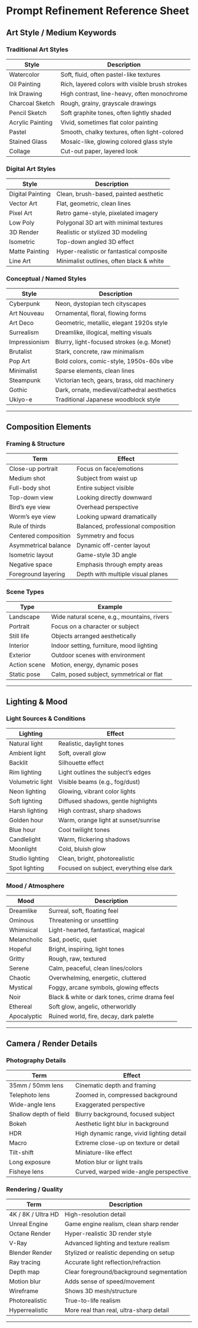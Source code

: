 # Prompt Refinement Reference Sheet

## Art Style / Medium Keywords

### Traditional Art Styles
| Style             | Description                                  |
|------------------|----------------------------------------------|
| Watercolor        | Soft, fluid, often pastel-like textures       |
| Oil Painting      | Rich, layered colors with visible brush strokes |
| Ink Drawing       | High contrast, line-heavy, often monochrome   |
| Charcoal Sketch   | Rough, grainy, grayscale drawings             |
| Pencil Sketch     | Soft graphite tones, often lightly shaded     |
| Acrylic Painting  | Vivid, sometimes flat color painting          |
| Pastel            | Smooth, chalky textures, often light-colored  |
| Stained Glass     | Mosaic-like, glowing colored glass style      |
| Collage           | Cut-out paper, layered look                   |

### Digital Art Styles
| Style             | Description                                  |
|------------------|----------------------------------------------|
| Digital Painting  | Clean, brush-based, painted aesthetic         |
| Vector Art        | Flat, geometric, clean lines                  |
| Pixel Art         | Retro game-style, pixelated imagery           |
| Low Poly          | Polygonal 3D art with minimal textures        |
| 3D Render         | Realistic or stylized 3D modeling             |
| Isometric         | Top-down angled 3D effect                     |
| Matte Painting    | Hyper-realistic or fantastical composite      |
| Line Art          | Minimalist outlines, often black & white      |

### Conceptual / Named Styles
| Style             | Description                                  |
|------------------|----------------------------------------------|
| Cyberpunk         | Neon, dystopian tech cityscapes               |
| Art Nouveau       | Ornamental, floral, flowing forms             |
| Art Deco          | Geometric, metallic, elegant 1920s style      |
| Surrealism        | Dreamlike, illogical, melting visuals         |
| Impressionism     | Blurry, light-focused strokes (e.g. Monet)    |
| Brutalist         | Stark, concrete, raw minimalism               |
| Pop Art           | Bold colors, comic-style, 1950s-60s vibe      |
| Minimalist        | Sparse elements, clean lines                  |
| Steampunk         | Victorian tech, gears, brass, old machinery   |
| Gothic            | Dark, ornate, medieval/cathedral aesthetics   |
| Ukiyo-e           | Traditional Japanese woodblock style          |

---

## Composition Elements

### Framing & Structure
| Term               | Effect                                       |
|--------------------|----------------------------------------------|
| Close-up portrait   | Focus on face/emotions                       |
| Medium shot         | Subject from waist up                       |
| Full-body shot      | Entire subject visible                      |
| Top-down view       | Looking directly downward                   |
| Bird’s eye view     | Overhead perspective                        |
| Worm’s eye view     | Looking upward dramatically                 |
| Rule of thirds      | Balanced, professional composition          |
| Centered composition| Symmetry and focus                          |
| Asymmetrical balance| Dynamic off-center layout                   |
| Isometric layout    | Game-style 3D angle                         |
| Negative space      | Emphasis through empty areas                |
| Foreground layering | Depth with multiple visual planes           |

### Scene Types
| Type         | Example                                           |
|--------------|---------------------------------------------------|
| Landscape     | Wide natural scene, e.g., mountains, rivers       |
| Portrait      | Focus on a character or subject                   |
| Still life    | Objects arranged aesthetically                    |
| Interior      | Indoor setting, furniture, mood lighting          |
| Exterior      | Outdoor scenes with environment                   |
| Action scene  | Motion, energy, dynamic poses                     |
| Static pose   | Calm, posed subject, symmetrical or flat          |

---

## Lighting & Mood

### Light Sources & Conditions
| Lighting            | Effect                                     |
|---------------------|---------------------------------------------|
| Natural light        | Realistic, daylight tones                  |
| Ambient light        | Soft, overall glow                         |
| Backlit              | Silhouette effect                          |
| Rim lighting         | Light outlines the subject’s edges         |
| Volumetric light     | Visible beams (e.g., fog/dust)             |
| Neon lighting        | Glowing, vibrant color lights              |
| Soft lighting        | Diffused shadows, gentle highlights        |
| Harsh lighting       | High contrast, sharp shadows               |
| Golden hour          | Warm, orange light at sunset/sunrise       |
| Blue hour            | Cool twilight tones                        |
| Candlelight          | Warm, flickering shadows                   |
| Moonlight            | Cold, bluish glow                          |
| Studio lighting      | Clean, bright, photorealistic              |
| Spot lighting        | Focused on subject, everything else dark   |

### Mood / Atmosphere
| Mood         | Description                                      |
|--------------|--------------------------------------------------|
| Dreamlike     | Surreal, soft, floating feel                     |
| Ominous       | Threatening or unsettling                        |
| Whimsical     | Light-hearted, fantastical, magical              |
| Melancholic   | Sad, poetic, quiet                               |
| Hopeful       | Bright, inspiring, light tones                   |
| Gritty        | Rough, raw, textured                             |
| Serene        | Calm, peaceful, clean lines/colors               |
| Chaotic       | Overwhelming, energetic, cluttered               |
| Mystical      | Foggy, arcane symbols, glowing effects           |
| Noir          | Black & white or dark tones, crime drama feel    |
| Ethereal      | Soft glow, angelic, otherworldly                 |
| Apocalyptic   | Ruined world, fire, decay, dark palette          |

---

## Camera / Render Details

### Photography Details
| Term                   | Effect                                   |
|------------------------|-------------------------------------------|
| 35mm / 50mm lens        | Cinematic depth and framing               |
| Telephoto lens          | Zoomed in, compressed background          |
| Wide-angle lens         | Exaggerated perspective                   |
| Shallow depth of field  | Blurry background, focused subject        |
| Bokeh                   | Aesthetic light blur in background        |
| HDR                     | High dynamic range, vivid lighting detail |
| Macro                   | Extreme close-up on texture or detail     |
| Tilt-shift              | Miniature-like effect                     |
| Long exposure           | Motion blur or light trails               |
| Fisheye lens            | Curved, warped wide-angle perspective     |

### Rendering / Quality
| Term              | Description                                 |
|-------------------|---------------------------------------------|
| 4K / 8K / Ultra HD | High-resolution detail                      |
| Unreal Engine      | Game engine realism, clean sharp render     |
| Octane Render      | Hyper-realistic 3D render style             |
| V-Ray              | Advanced lighting and texture realism       |
| Blender Render     | Stylized or realistic depending on setup    |
| Ray tracing        | Accurate light reflection/refraction        |
| Depth map          | Clear foreground/background segmentation    |
| Motion blur        | Adds sense of speed/movement                |
| Wireframe          | Shows 3D mesh/structure                     |
| Photorealistic     | True-to-life realism                        |
| Hyperrealistic     | More real than real, ultra-sharp detail     |

---

